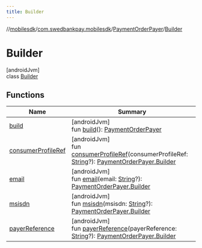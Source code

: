 ```yaml
---
title: Builder
---
```

//[mobilesdk](../../../../index.html)/[com.swedbankpay.mobilesdk](../../index.html)/[PaymentOrderPayer](../index.html)/[Builder](index.html)



# Builder



[androidJvm]\
class [Builder](index.html)



## Functions


| Name | Summary |
|---|---|
| [build](build.html) | [androidJvm]<br>fun [build](build.html)(): [PaymentOrderPayer](../index.html) |
| [consumerProfileRef](consumer-profile-ref.html) | [androidJvm]<br>fun [consumerProfileRef](consumer-profile-ref.html)(consumerProfileRef: [String](https://kotlinlang.org/api/latest/jvm/stdlib/kotlin/-string/index.html)?): [PaymentOrderPayer.Builder](index.html) |
| [email](email.html) | [androidJvm]<br>fun [email](email.html)(email: [String](https://kotlinlang.org/api/latest/jvm/stdlib/kotlin/-string/index.html)?): [PaymentOrderPayer.Builder](index.html) |
| [msisdn](msisdn.html) | [androidJvm]<br>fun [msisdn](msisdn.html)(msisdn: [String](https://kotlinlang.org/api/latest/jvm/stdlib/kotlin/-string/index.html)?): [PaymentOrderPayer.Builder](index.html) |
| [payerReference](payer-reference.html) | [androidJvm]<br>fun [payerReference](payer-reference.html)(payerReference: [String](https://kotlinlang.org/api/latest/jvm/stdlib/kotlin/-string/index.html)?): [PaymentOrderPayer.Builder](index.html) |

